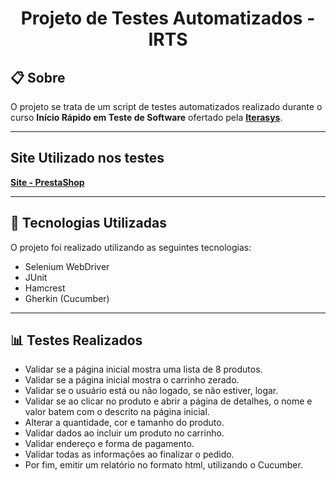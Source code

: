 <h1 align = "center">
Projeto de Testes Automatizados - IRTS
</h1>

## 📋 Sobre

O projeto se trata de um script de testes automatizados realizado durante o curso **Início Rápido em Teste de Software** ofertado pela [**Iterasys**](https://iterasys.com.br).

---
## Site Utilizado nos testes

[**Site - PrestaShop**](https://marcelodebittencourt.com/demoprestashop/)

---

## 🚀 Tecnologias Utilizadas

O projeto foi realizado utilizando as seguintes tecnologias:

- Selenium WebDriver
- JUnit
- Hamcrest
- Gherkin (Cucumber)

---
## 📊 Testes Realizados

- Validar se a página inicial mostra uma lista de 8 produtos.
- Validar se a página inicial mostra o carrinho zerado.
- Validar se o usuário está ou não logado, se não estiver, logar.
- Validar se ao clicar no produto e abrir a página de detalhes, o nome e valor batem com o descrito na página inicial.
- Alterar a quantidade, cor e tamanho do produto.
- Validar dados ao incluir um produto no carrinho.
- Validar endereço e forma de pagamento.
- Validar todas as informações ao finalizar o pedido.
- Por fim, emitir um relatório no formato html, utilizando o Cucumber.












